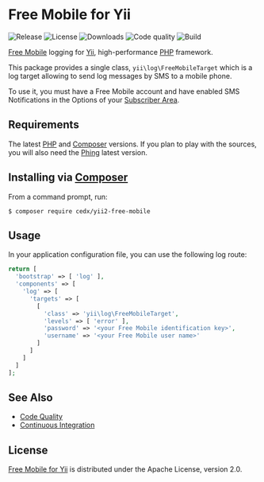 # Free Mobile for Yii
![Release](https://img.shields.io/packagist/v/cedx/yii2-free-mobile.svg) ![License](https://img.shields.io/packagist/l/cedx/yii2-free-mobile.svg) ![Downloads](https://img.shields.io/packagist/dt/cedx/yii2-free-mobile.svg) ![Code quality](https://img.shields.io/codacy/grade/b7169de7f3c845eb86161f66df6875e2.svg) ![Build](https://img.shields.io/travis/cedx/yii2-free-mobile.svg)

[Free Mobile](http://mobile.free.fr) logging for [Yii](http://www.yiiframework.com), high-performance [PHP](https://secure.php.net) framework.

This package provides a single class, `yii\log\FreeMobileTarget`
which is a log target allowing to send log messages by SMS to a mobile phone.

To use it, you must have a Free Mobile account and have enabled SMS Notifications
in the Options of your [Subscriber Area](https://mobile.free.fr/moncompte).

## Requirements
The latest [PHP](https://secure.php.net) and [Composer](https://getcomposer.org) versions.
If you plan to play with the sources, you will also need the [Phing](https://www.phing.info) latest version.

## Installing via [Composer](https://getcomposer.org)
From a command prompt, run:

```shell
$ composer require cedx/yii2-free-mobile
```

## Usage
In your application configuration file, you can use the following log route:

```php
return [
  'bootstrap' => [ 'log' ],
  'components' => [
    'log' => [
      'targets' => [
        [
          'class' => 'yii\log\FreeMobileTarget',
          'levels' => [ 'error' ],
          'password' => '<your Free Mobile identification key>',
          'username' => '<your Free Mobile user name>'
        ]
      ]
    ]
  ]
];
```

## See Also
- [Code Quality](https://www.codacy.com/app/cedx/yii2-free-mobile)
- [Continuous Integration](https://travis-ci.org/cedx/yii2-free-mobile)

## License
[Free Mobile for Yii](https://github.com/cedx/yii2-free-mobile) is distributed under the Apache License, version 2.0.
